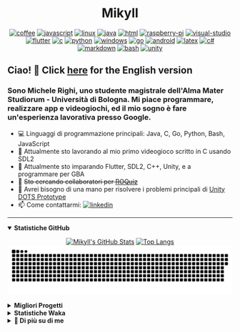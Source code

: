 <div align="center">
  <h1 align="center">Mikyll</h1>

[![coffee][coffee-shield]][coffee-url]
[![javascript][javascript-shield]][javascript-url]
[![linux][linux-shield]][linux-url]
[![java][java-shield]][java-url]
[![html][html-shield]][html-url]
[![raspberry-pi][raspberry-shield]][raspberry-url]
[![visual-studio][vs-shield]][vs-url]
[![flutter][flutter-shield]][flutter-url]
[![c][c-shield]][c-url]
[![python][python-shield]][python-url]
[![windows][windows-shield]][windows-url]
[![go][go-shield]][go-url]
[![android][android-shield]][android-url]
[![latex][latex-shield]][latex-url]
[![c#][c#-shield]][c#-url]
[![markdown][md-shield]][md-url]
[![bash][bash-shield]][bash-url]
[![unity][unity-shield]][unity-url]

</div>

## Ciao! 👋 Click <a href="https://github.com/mikyll/mikyll/blob/main/README.md">here</a> for the English version

### Sono Michele Righi, uno studente magistrale dell'Alma Mater Studiorum - Università di Bologna. Mi piace programmare, realizzare app e videogiochi, ed il mio sogno è fare un'esperienza lavorativa presso Google.
- 💻 Linguaggi di programmazione principali: Java, C, Go, Python, Bash, JavaScript
- 🔭 Attualmente sto lavorando al mio primo videogioco scritto in C usando SDL2
- 🌱 Attualmente sto imparando Flutter, SDL2, C++, Unity, e a programmare per GBA
- 👯 ~~Sto cercando collaboratori per [ROQuiz](https://github.com/mikyll/ROQuiz)~~
- 🤔 Avrei bisogno di una mano per risolvere i problemi principali di [Unity DOTS Prototype](https://github.com/mikyll/UnityDOTS-Thesis/tree/main/DOTS%20Prototype)
- 📫 Come contattarmi: [![linkedin][linkedin-shield]][linkedin-url]

-------

<details open="">
  <summary><b>Statistiche GitHub</b></summary>
  <p align="center">
    <a href="https://github.com/mikyll/mikyll"><img alt="Mikyll's GitHub Stats" src="https://github-readme-stats.vercel.app/api?username=mikyll&show_icons=true" width=55%/></a>
    <a href="https://github.com/mikyll/mikyll"><img alt="Top Langs" src="https://github-readme-stats.vercel.app/api/top-langs/?username=mikyll&layout=compact&langs_count=8" width=40%/></a>
    <a href="https://github.com/mikyll/mikyll"><img alt="Snake animation" src="https://github.com/mikyll/mikyll/blob/output/github-contribution-grid-snake.svg"/></a>
  </p>
</details>

<details>
  <summary><b>Migliori Progetti</b></summary>
  
  <h3><a href="https://github.com/TryKatChup/Poke-Pi-Dex">Poké-Pi-Dex</a></h3>
  <a href="https://github.com/TryKatChup">TryKatChup</a> and I recreated a Pokédex clone, which recognizes pictures of Pokémon from the first generation, using a Convolutional Neural Network. It's built on Raspberry Pi4 with LCD display, PiCamera, speaker and some other components attached. The case is made of recycled cardboard. 🌱<br/>
  <p align="center">
    <a href="https://github.com/TryKatChup/Poke-Pi-Dex"><img alt="Poké-Pi-Dex" src="https://github.com/mikyll/mikyll/blob/main/gfx/Pok%C3%A9-Pi-Dex.png" width=50%/></a>
    <br/>
    Watch the <a href="https://www.youtube.com/watch?v=IkbLYq1PmRs">demo</a> on YouTube!
  </p>
</details>

<details>
  <summary><b>Statistiche Waka</b></summary>
  
<!--START_SECTION:waka-->
![Code Time](http://img.shields.io/badge/Code%20Time-1%2C148%20hrs%2042%20mins-blue)

![Lines of code](https://img.shields.io/badge/From%20Hello%20World%20I%27ve%20Written-39%20Thousand%20lines%20of%20code-blue)

**I'm a Night 🦉** 

```text
🌞 Morning    99 commits     █░░░░░░░░░░░░░░░░░░░░░░░░   6.5% 
🌆 Daytime    432 commits    ███████░░░░░░░░░░░░░░░░░░   28.35% 
🌃 Evening    440 commits    ███████░░░░░░░░░░░░░░░░░░   28.87% 
🌙 Night      553 commits    █████████░░░░░░░░░░░░░░░░   36.29%

```


📊 **This Week I Spent My Time On** 

```text
💬 Programming Languages: 
C                        3 hrs 52 mins       ██████████████████░░░░░░░   72.92% 
Other                    39 mins             ███░░░░░░░░░░░░░░░░░░░░░░   12.41% 
HTML                     30 mins             ██░░░░░░░░░░░░░░░░░░░░░░░   9.43% 
Java                     10 mins             ░░░░░░░░░░░░░░░░░░░░░░░░░   3.2% 
Kotlin                   3 mins              ░░░░░░░░░░░░░░░░░░░░░░░░░   1.23%

```


 Last Updated on 06/02/2023 08:18:56 UTC
<!--END_SECTION:waka-->
 
</details>

<details>
  <summary><b>🧐 Di più su di me</b></summary>
  
  ### 🔎 Interessi
  - 👾 Sviluppo di videogiochi (SDL2, Unity)
  - ❓ Risoluzione di problemi
  - 🕹️ Console vintage (GameBoy Advance)
  - 🌱 Natura e 🐈 animali, soprattutto gatti e cani

  ### 👀 Hobby
  - ![Dance](https://user-images.githubusercontent.com/56556806/127065104-59b588ad-aacb-46b0-9bd2-a85e55bd0490.gif)Shuffle dance imparata da solo ![grub_dance](https://user-images.githubusercontent.com/56556806/127064887-e11b3ff8-dc00-4f0d-91ee-4a9daf0078c0.gif)
  - 🎮 Videogiochi, soprattutto MOBA e FPS. 3 giochi preferiti: League of Legends 5000+ ore, Call of Duty 1000+ ore, Genshin Impact 300+ ore
  - 💥 Anime, 3 preferiti: Attack on Titans, Parasyte, Charlotte
  - 🏐 Amo la pallavolo. Ho fatto calcio per diversi anni ma non mi piaceva molto
  - 🏋🏻‍♂️ Mi piace allenarmi e 🏃🏻 correre (specialmente sotto la pioggia 🌧)
  <!-- - ♟ Giochi da tavolo e di carte
  - 🧩 Rompicapi -->

  ### 👍 Cose che mi piacciono
  - ![Poké_Ball_summary_IV](https://user-images.githubusercontent.com/56556806/127063471-6f67dcff-2d34-4d13-bd3a-b4489c0cbb5f.png)
  Amo i PokéMon ![Blaziken Mini](https://user-images.githubusercontent.com/56556806/127063107-e85065bf-5f1f-4f36-af42-c9c4f3dbd51c.gif)
  ![Groudon Mini](https://user-images.githubusercontent.com/56556806/127063167-70b6f2fd-da9e-48a6-bc67-8e45a8d85ec3.gif)
  ![Rayquaza Mini](https://user-images.githubusercontent.com/56556806/127063187-8cdd2174-c32b-4c84-a561-7d8887e64120.gif)
  ![Kyogre Mini](https://user-images.githubusercontent.com/56556806/127063177-f9582683-db38-4be3-8f0d-eacd1ae2ecd3.gif)
  ![Dialga Mini](https://user-images.githubusercontent.com/56556806/127063158-759ba7e3-593b-4d79-b65e-f650fb0c26c1.gif)
  ![Torterra Mini](https://user-images.githubusercontent.com/56556806/127063199-95b6a4f9-a2ae-4732-9b22-afdb2de66dda.gif)
  - 🎥 Cinema: Excelsior!
  - 🎵 Musica: ascolto soprattutto Rock, Pop punk, Metal, Techno, House, DnB. I miei gruppi preferiti sono i *Linkin Park*, i Sum41 e gli OneRepublic. La Trap non è musica. 🥶
  - 🐸 Memini e lo shitposting
  - ✈ Viaggiare
  - 🍟 Cibi preferiti: ❣ cannelloni e 🍣 sushi

  ### ⚡ Curiosità
  - 🌲 Sono allergico a tipo 20 specie di piante e alberi differenti
  - 🌙 Mi concentro molto meglio di notte
  - 🤔 Ho il tatuaggio di una delle cose che mi piacciono, prova ad indovinare quale!
  - 🏀 So far girare una palla su ogni dita della mano sinistra

  ### 🎉 Eventi a cui ho partecipato
  - 🎫 Concerti:
    - I-Days, Monza 2017 - Linkin Park, Blink-182, Sum41, Nothing But Thieves, Sick Tamburo
    - Rocks Festival, Monza 2018 - Thirty Seconds to Mars, Mike Shinoda
    - Cocoricò, Riccione 2018 - Hardwell
    - Geox Theater, Padova 2019 - Mike Shinoda
    - Fabrique, Milano 2019 - Skillet, Devour the Day
    - Alcatraz, Milano 2020 - Five Finger Death Punch, Megadeth, Bad Wolves
    - Arena, Verona 2022 - Gorillaz
    - Unipol Arena, Bologna 2022 - Sum 41
  - Europei dei piccoli stati, 📍 Cipro: ho giocato nel ruolo di libero per San Marino
  - Una settimana presso la Atlas Language School, 📍 Dublino

  ![Meooow](https://user-images.githubusercontent.com/56556806/127066377-355926fa-644e-4d29-bcc0-7dfd8e0d9686.gif)
  ![Helluva Boss: Moxxie](https://user-images.githubusercontent.com/56556806/127073105-b5c7f4f3-b6ba-4566-873c-dd56bc3f6e98.gif)
  ![Ganyu](https://user-images.githubusercontent.com/56556806/127134266-78b8cd2d-856b-4cb8-b873-dbb0885ea61a.gif)
  ![LoL: Viktor](https://user-images.githubusercontent.com/56556806/127073328-3ba60fb8-c277-4bd5-8b5f-f79ef2de5c81.gif)

  <!--[![Top Langs](https://github-readme-stats.vercel.app/api/top-langs/?username=mikyll&layout=compact)](https://github.com/mikyll/mikyll)-->

</details>

<!-- OS -->
[linux-shield]: https://img.shields.io/badge/Linux-FCC624?style=flat-square&logo=linux&logoColor=black
[linux-url]: https://www.linux.org/
[debian-shield]: https://img.shields.io/badge/Debian-A81D33?style=flat-square&logo=debian&logoColor=white
[debian-url]: https://www.debian.org/
[android-shield]: https://img.shields.io/badge/Android-3DDC84?style=flat-square&logo=android&logoColor=white
[android-url]: https://www.android.com/
[windows-shield]: https://img.shields.io/badge/Windows-0078D6?style=flat-square&logo=windows&logoColor=white
[windows-url]: https://www.youtube.com/watch?v=zjedLeVGcfE&t=11s
<!-- programming languages -->
[java-shield]: https://img.shields.io/badge/Java-ED8B00?style=flat-square&logo=java&logoColor=white
[java-url]: https://www.java.com
[c-shield]: https://img.shields.io/badge/C-00599C?style=flat-square&logo=c&logoColor=white
[c-url]: http://www.open-std.org/jtc1/sc22/wg14/
[bash-shield]: https://img.shields.io/badge/Bash_Script-353535?style=flat-square&logo=gnu-bash&logoColor=white
[bash-url]: https://www.gnu.org/software/bash/
[javascript-shield]: https://img.shields.io/badge/JavaScript-FFDD00?style=flat-square&logo=javascript&logoColor=black
[javascript-url]: https://www.javascript.com/
[python-shield]: https://img.shields.io/badge/Python-3670A0?style=flat-square&logo=python&logoColor=ffdd54
[python-url]: https://www.python.org/
[go-shield]: https://img.shields.io/badge/Go-00ADD8.svg?style=flat-square&logo=go&logoColor=white
[go-url]: https://go.dev/
[c#-shield]: https://img.shields.io/badge/C%23-%23239120.svg?style=flat-square&logo=c-sharp&logoColor=white
[c#-url]: https://docs.microsoft.com/en-us/dotnet/csharp/
[ada-shield]:
[ada-url]: 
<!-- markdown languages -->
[html-shield]: https://img.shields.io/badge/HTML5-E34F26?style=flat-square&logo=html5&logoColor=white
[html-url]: https://www.html.it/
[latex-shield]: https://img.shields.io/badge/LaTeX-47A141?style=flat-square&logo=LaTeX&logoColor=white
[latex-url]: https://www.latex-project.org/
[css-shield]: https://img.shields.io/badge/CSS3-1572B6?style=flat-square&logo=css3&logoColor=white
[css-url]: https://www.w3schools.com/css/
[md-shield]: https://img.shields.io/badge/Markdown-575757.svg?style=flat-square&logo=markdown&logoColor=white
[md-url]: https://www.markdownguide.org/
<!-- Engine & IDE -->
[unity-shield]: https://img.shields.io/badge/Unity-000000?style=flat-square&logo=unity&logoColor=white
[unity-url]: https://unity.com/
[eclipse-shield]: https://img.shields.io/badge/-Eclipse-333333?style=flat-square&logo=eclipse-ide&logoColor=white
[eclipse-url]: https://www.eclipse.org/
[vs-shield]: https://img.shields.io/badge/Visual_Studio-5C2D91?style=flat-square&logo=visual%20studio&logoColor=white
[vs-url]: https://visualstudio.microsoft.com/
[sublime-shield]: https://img.shields.io/badge/Sublime_Text-%23575757.svg?&style=flat-square&logo=sublime-text&logoColor=important
[sublime-url]: https://www.sublimetext.com/
<!-- Frameworks & Libraries -->
[flutter-shield]: https://img.shields.io/badge/Flutter-%2302569B.svg?style=flat-square&logo=Flutter&logoColor=white
[flutter-url]: https://flutter.dev/
<!-- Social Networks -->
[linkedin-shield]: https://img.shields.io/badge/LinkedIn-0077B5?style=flat-square&logo=linkedin&logoColor=white
[linkedin-url]: https://www.linkedin.com/in/michele-righi/?locale=en_US
<!-- Others -->
[raspberry-shield]: https://img.shields.io/badge/-RaspberryPi-C51A4A?style=flat-square&logo=Raspberry-Pi
[raspberry-url]: https://www.raspberrypi.org/

[coffee-shield]: https://img.shields.io/badge/Buy_Me_A_Coffee-F7DF1E?style=flat-square&logo=buy-me-a-coffee&logoColor=black
[coffee-url]: https://www.buymeacoffee.com/mikyll
<!-- https://paypal.me/mikyll98 -->
<!-- more badges: https://badgen.net/ and https://github.com/Ileriayo/markdown-badges#office -->
